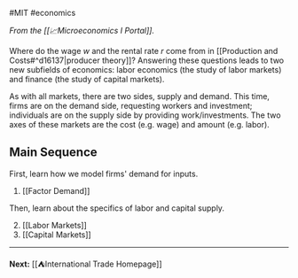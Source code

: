 #MIT #economics 

*From the [[📈Microeconomics I Portal]].*

Where do the wage $w$ and the rental rate $r$ come from in [[Production and Costs#^d16137|producer theory]]? Answering these questions leads to two new subfields of economics: labor economics (the study of labor markets) and finance (the study of capital markets).

As with all markets, there are two sides, supply and demand. This time, firms are on the demand side, requesting workers and investment; individuals are on the supply side by providing work/investments. The two axes of these markets are the cost (e.g. wage) and amount (e.g. labor).
## Main Sequence

First, learn how we model firms' demand for inputs.

1. [[Factor Demand]]

Then, learn about the specifics of labor and capital supply.

2. [[Labor Markets]]
3. [[Capital Markets]]

---

**Next:** [[⛺International Trade Homepage]]